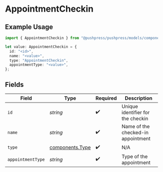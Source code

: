 # AppointmentCheckin

## Example Usage

```typescript
import { AppointmentCheckin } from "@pushpress/pushpress/models/components";

let value: AppointmentCheckin = {
  id: "<id>",
  name: "<value>",
  type: "AppointmentCheckin",
  appointmentType: "<value>",
};
```

## Fields

| Field                                              | Type                                               | Required                                           | Description                                        |
| -------------------------------------------------- | -------------------------------------------------- | -------------------------------------------------- | -------------------------------------------------- |
| `id`                                               | *string*                                           | :heavy_check_mark:                                 | Unique identifier for the checkin                  |
| `name`                                             | *string*                                           | :heavy_check_mark:                                 | Name of the checked-in appointment                 |
| `type`                                             | [components.Type](../../models/components/type.md) | :heavy_check_mark:                                 | N/A                                                |
| `appointmentType`                                  | *string*                                           | :heavy_check_mark:                                 | Type of the appointment                            |